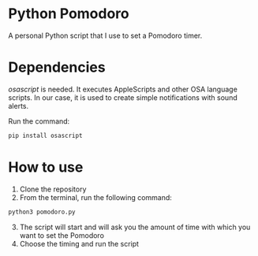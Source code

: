 # Python Pomodoro
A personal Python script that I use to set a Pomodoro timer.

# Dependencies
_osascript_ is needed. It executes AppleScripts and other OSA language scripts. In our case, it is used to create simple notifications with sound alerts.

Run the command:

```sh
pip install osascript
```
# How to use
1. Clone the repository
2. From the terminal, run the following command:

```sh
python3 pomodoro.py
```

3. The script will start and will ask you the amount of time with which you want to set the Pomodoro
4. Choose the timing and run the script